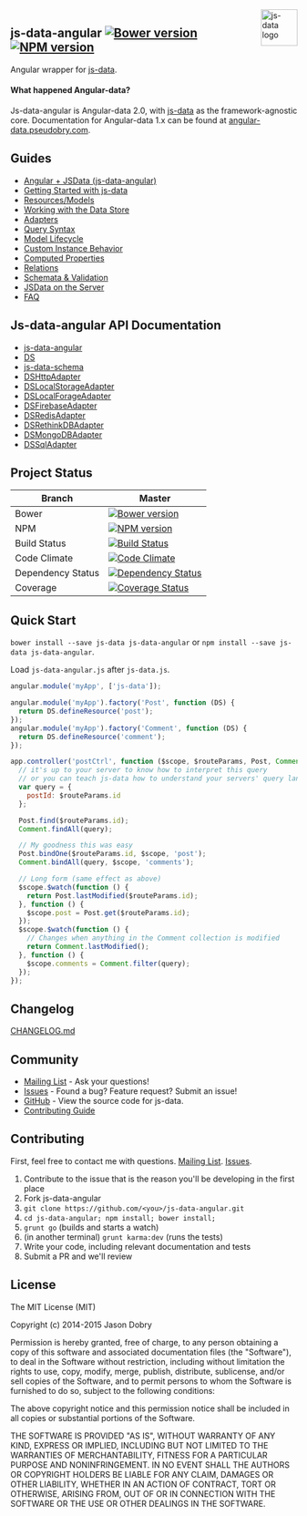 <img src="https://raw.githubusercontent.com/js-data/js-data/master/js-data.png" alt="js-data logo" title="js-data" align="right" width="64" height="64" />

## js-data-angular [![Bower version](https://badge.fury.io/bo/js-data-angular.png)](http://badge.fury.io/bo/js-data-angular) [![NPM version](https://badge.fury.io/js/js-data-angular.png)](http://badge.fury.io/js/js-data-angular)

Angular wrapper for [js-data](http://www.js-data.io).

#### What happened Angular-data?
Js-data-angular is Angular-data 2.0, with [js-data](http://www.js-data.io) as the framework-agnostic core. Documentation for Angular-data 1.x can be found at [angular-data.pseudobry.com](http://angular-data.pseudobry.com).

## Guides
- [Angular + JSData (js-data-angular)](http://www.js-data.io/docs/js-data-angular)
- [Getting Started with js-data](http://www.js-data.io/docs/home)
- [Resources/Models](http://www.js-data.io/docs/resources)
- [Working with the Data Store](http://www.js-data.io/docs/working-with-the-data-store)
- [Adapters](http://www.js-data.io/docs/working-with-adapters)
- [Query Syntax](http://www.js-data.io/docs/query-syntax)
- [Model Lifecycle](http://www.js-data.io/docs/model-lifecycle)
- [Custom Instance Behavior](http://www.js-data.io/docs/custom-instance-behavior)
- [Computed Properties](http://www.js-data.io/docs/computed-properties)
- [Relations](http://www.js-data.io/docs/relations)
- [Schemata & Validation](http://www.js-data.io/docs/schemata--validation)
- [JSData on the Server](http://www.js-data.io/docs/jsdata-on-the-server)
- [FAQ](http://www.js-data.io/docs/faq)

## Js-data-angular API Documentation
- [js-data-angular](http://www.js-data.io/docs/js-data-angular)
- [DS](http://www.js-data.io/docs/ds)
- [js-data-schema](http://www.js-data.io/docs/js-data-schema)
- [DSHttpAdapter](http://www.js-data.io/docs/dshttpadapter)
- [DSLocalStorageAdapter](http://www.js-data.io/docs/dslocalstorageadapter)
- [DSLocalForageAdapter](http://www.js-data.io/docs/dslocalforageadapter)
- [DSFirebaseAdapter](http://www.js-data.io/docs/dsfirebaseadapter)
- [DSRedisAdapter](http://www.js-data.io/docs/dsredisadapter)
- [DSRethinkDBAdapter](http://www.js-data.io/docs/dsrethinkdbadapter)
- [DSMongoDBAdapter](http://www.js-data.io/docs/dsmongodbadapter)
- [DSSqlAdapter](http://www.js-data.io/docs/dssqladapter)

## Project Status

| Branch | Master |
| ------ | ------ |
| Bower | [![Bower version](https://badge.fury.io/bo/js-data-angular.png)](http://badge.fury.io/bo/js-data-angular) |
| NPM | [![NPM version](https://badge.fury.io/js/js-data-angular.png)](http://badge.fury.io/js/js-data-angular) |
| Build Status | [![Build Status](https://travis-ci.org/js-data/js-data-angular.png?branch=master)](https://travis-ci.org/js-data/js-data-angular) |
| Code Climate | [![Code Climate](https://codeclimate.com/github/js-data/js-data-angular.png)](https://codeclimate.com/github/js-data/js-data-angular) |
| Dependency Status | [![Dependency Status](https://gemnasium.com/js-data/js-data-angular.png)](https://gemnasium.com/js-data/js-data-angular) |
| Coverage | [![Coverage Status](https://coveralls.io/repos/js-data/js-data-angular/badge.png?branch=master)](https://coveralls.io/r/js-data/js-data-angular?branch=master) |

## Quick Start
`bower install --save js-data js-data-angular` or `npm install --save js-data js-data-angular`.

Load `js-data-angular.js` after `js-data.js`.

```js
angular.module('myApp', ['js-data']);
```

```js
angular.module('myApp').factory('Post', function (DS) {
  return DS.defineResource('post');
});
angular.module('myApp').factory('Comment', function (DS) {
  return DS.defineResource('comment');
});
```

```js
app.controller('postCtrl', function ($scope, $routeParams, Post, Comment) {
  // it's up to your server to know how to interpret this query
  // or you can teach js-data how to understand your servers' query language
  var query = {
    postId: $routeParams.id
  };

  Post.find($routeParams.id);
  Comment.findAll(query);

  // My goodness this was easy
  Post.bindOne($routeParams.id, $scope, 'post');
  Comment.bindAll(query, $scope, 'comments');

  // Long form (same effect as above)
  $scope.$watch(function () {
    return Post.lastModified($routeParams.id);
  }, function () {
    $scope.post = Post.get($routeParams.id);
  });
  $scope.$watch(function () {
    // Changes when anything in the Comment collection is modified
    return Comment.lastModified();
  }, function () {
    $scope.comments = Comment.filter(query);
  });
});
```

## Changelog
[CHANGELOG.md](https://github.com/js-data/js-data-angular/blob/master/CHANGELOG.md)

## Community
- [Mailing List](https://groups.io/org/groupsio/jsdata) - Ask your questions!
- [Issues](https://github.com/js-data/js-data-angular/issues) - Found a bug? Feature request? Submit an issue!
- [GitHub](https://github.com/js-data/js-data-angular) - View the source code for js-data.
- [Contributing Guide](https://github.com/js-data/js-data-angular/blob/master/CONTRIBUTING.md)

## Contributing

First, feel free to contact me with questions. [Mailing List](https://groups.io/org/groupsio/jsdata). [Issues](https://github.com/js-data/js-data-angular/issues).

1. Contribute to the issue that is the reason you'll be developing in the first place
1. Fork js-data-angular
1. `git clone https://github.com/<you>/js-data-angular.git`
1. `cd js-data-angular; npm install; bower install;`
1. `grunt go` (builds and starts a watch)
1. (in another terminal) `grunt karma:dev` (runs the tests)
1. Write your code, including relevant documentation and tests
1. Submit a PR and we'll review

## License

The MIT License (MIT)

Copyright (c) 2014-2015 Jason Dobry

Permission is hereby granted, free of charge, to any person obtaining a copy
of this software and associated documentation files (the "Software"), to deal
in the Software without restriction, including without limitation the rights
to use, copy, modify, merge, publish, distribute, sublicense, and/or sell
copies of the Software, and to permit persons to whom the Software is
furnished to do so, subject to the following conditions:

The above copyright notice and this permission notice shall be included in all
copies or substantial portions of the Software.

THE SOFTWARE IS PROVIDED "AS IS", WITHOUT WARRANTY OF ANY KIND, EXPRESS OR
IMPLIED, INCLUDING BUT NOT LIMITED TO THE WARRANTIES OF MERCHANTABILITY,
FITNESS FOR A PARTICULAR PURPOSE AND NONINFRINGEMENT. IN NO EVENT SHALL THE
AUTHORS OR COPYRIGHT HOLDERS BE LIABLE FOR ANY CLAIM, DAMAGES OR OTHER
LIABILITY, WHETHER IN AN ACTION OF CONTRACT, TORT OR OTHERWISE, ARISING FROM,
OUT OF OR IN CONNECTION WITH THE SOFTWARE OR THE USE OR OTHER DEALINGS IN THE
SOFTWARE.

